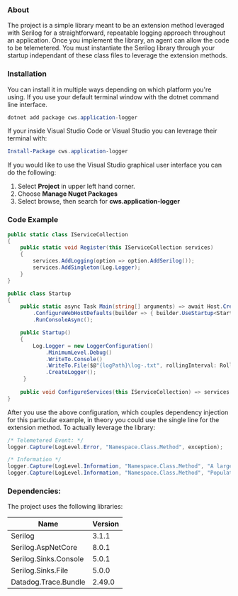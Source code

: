 ### About

The project is a simple library meant to be an extension method leveraged with Serilog for a straightforward, repeatable logging approach throughout an application.  Once you implement the library,  an agent can allow the code to be telemetered. You must instantiate the Serilog library through your startup independant of these class files to leverage the extension methods.

### Installation

You can install it in multiple ways depending on which platform you're using. If you use your default terminal window with the dotnet command line interface.

```powershell
dotnet add package cws.application-logger
```

If your inside Visual Studio Code or Visual Studio you can leverage their terminal with:

```powershell
Install-Package cws.application-logger
```

If you would like to use the Visual Studio graphical user interface you can do the following:

1. &#x20;Select **Project** in upper left hand corner.
2. &#x20;Choose **Manage Nuget Packages**
3. &#x20;Select browse, then search for **cws.application-logger**

### Code Example

```csharp
public static class IServiceCollection
{
    public static void Register(this IServiceCollection services)
    {
        services.AddLogging(option => option.AddSerilog());
        services.AddSingleton(Log.Logger);
    }
}
```

```csharp
public class Startup
{
    public static async Task Main(string[] arguments) => await Host.CreateDefaultBuilder(arguments)
        .ConfigureWebHostDefaults(builder => { builder.UseStartup<Startup>(); })
        .RunConsoleAsync();

    public Startup()
    {
        Log.Logger = new LoggerConfiguration()
            .MinimumLevel.Debug()
            .WriteTo.Console()
            .WriteTo.File($@"{logPath}\log-.txt", rollingInterval: RollingInterval.Day)
            .CreateLogger();
     }
    
    public void ConfigureServices(this IServiceCollection) => services.Register();
}
```

After you use the above configuration, which couples dependency injection for this particular example, in theory you could use the single line for the extension method. To actually leverage the library:

```csharp
/* Telemetered Event: */
logger.Capture(LogLevel.Error, "Namespace.Class.Method", exception);

/* Information */
logger.Capture(LogLevel.Information, "Namespace.Class.Method", "A large block", "of text", "that should be iterated", "over multiple lines.");
logger.Capture(LogLevel.Information, "Namespace.Class.Method", "Populate param with a single entry.");
```

### Dependencies:

The project uses the following libraries:

| Name                  | Version |
| --------------------- | ------- |
| Serilog               | 3.1.1   |
| Serilog.AspNetCore    | 8.0.1   |
| Serilog.Sinks.Console | 5.0.1   |
| Serilog.Sinks.File    | 5.0.0   |
| Datadog.Trace.Bundle  | 2.49.0  |

<br>
